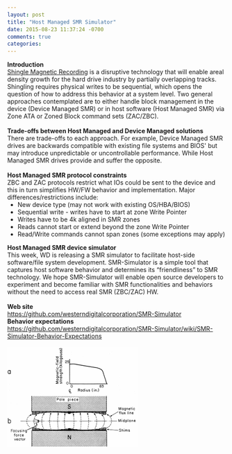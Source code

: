 ```yaml
---
layout: post
title: "Host Managed SMR Simulator"
date: 2015-08-23 11:37:24 -0700
comments: true
categories: 
---
```


<div style="overflow:auto">
  <b>Introduction</b>
  <br />
  <a href="https://en.wikipedia.org/wiki/Shingled_magnetic_recording">Shingle Magnetic Recording</a> is a disruptive technology that will enable areal density growth for the hard drive industry by partially overlapping tracks. Shingling requires physical writes to be sequential, which opens the question of how to address this behavior at a system level. Two general approaches contemplated are to either handle block management in the device (Device Managed SMR) or in host software (Host Managed SMR) via Zone ATA or Zoned Block command sets (ZAC/ZBC).
  <br />
  <br />
  <b>Trade-offs between Host Managed and Device Managed solutions</b>
  <br />
  There are trade-offs to each approach. For example, Device Managed SMR drives are backwards compatible with existing file systems and BIOS' but may introduce unpredictable or uncontrollable performance. While Host Managed SMR drives provide and suffer the opposite.
  <br />
  <br />
  <b>Host Managed SMR protocol constraints</b>
  <br />
  ZBC and ZAC protocols restrict what IOs could be sent to the device and this in turn simplifies HW/FW behavior and implementation. Major differences/restrictions include:
  <br/>
  <ul style="margin-top: 0px;">
    <li>New device type (may not work with existing OS/HBA/BIOS)</li>
    <li>Sequential write - writes have to start at zone Write Pointer</li>
    <li>Writes have to be 4k aligned in SMR zones</li>
    <li>Reads cannot start or extend beyond the zone Write Pointer</li>
    <li>Read/Write commands cannot span zones (some exceptions may apply)</li>
  </ul>
  <b>Host Managed SMR device simulator</b>
  <br />
  This week, WD is releasing a SMR simulator to facilitate host-side software/file system development.
  SMR-Simulator is a simple tool that captures host software behavior and determines its “friendliness” to SMR technology. We hope SMR-Simulator will enable open source developers to experiment and become familiar with SMR functionalities and behaviors without the need to access real SMR (ZBC/ZAC) HW.
  <br />
  <br />
  <b>Web site</b>
  <br />
  <a href="https://github.com/westerndigitalcorporation/SMR-Simulator">https://github.com/westerndigitalcorporation/SMR-Simulator</a>
  <br />
  <b>Behavior expectations</b>
  <br />
  <a href="https://github.com/westerndigitalcorporation/SMR-Simulator/wiki/SMR-Simulator-Behavior-Expectations">https://github.com/westerndigitalcorporation/SMR-Simulator/wiki/SMR-Simulator-Behavior-Expectations</a>
  <br />
  <br />
  <img class="float-left" src="/images/posts/magnetic_pole.png" style="width: 300px; height: auto;">
</div>